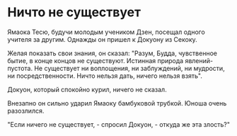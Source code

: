# Ничто не существует

Ямаока Тесю, будучи молодым учеником Дзен, посещал одного учителя за другим. Однажды он пришел к Докуону из Секоку.

Желая показать свои знания, он сказал: "Разум, Будда, чувственное бытие, в конце концов не существуют. Истинная природа явлений- пустота. Не существует ни воплощения, ни заблуждений, ни мудрости, ни посредственности. Ничто нельзя дать, ничего нельзя взять".

Докуон, который спокойно курил, ничего не сказал.

Внезапно он сильно ударил Ямаоку бамбуковой трубкой. Юноша очень разозлился.

"Если ничего не существует, - спросил Докуон, - откуда же эта злость?"

